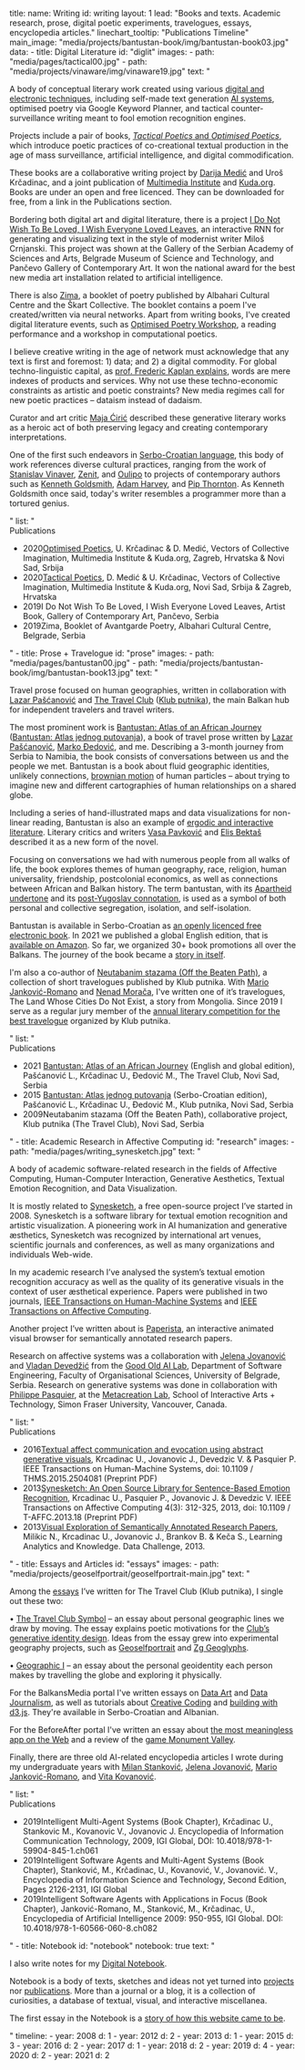 title: 
    name: Writing
id: writing
layout: 1
lead: "Books and texts. Academic research, prose, digital poetic experiments, travelogues, essays, encyclopedia articles."
linechart_tooltip: "Publications Timeline"
main_image: "media/projects/bantustan-book/img/bantustan-book03.jpg"
data:
    - title: Digital Literature
      id: "diglit"
      images: 
        - path: "media/pages/tactical00.jpg"
        - path: "media/projects/vinaware/img/vinaware19.jpg"
      text: "<p>A body of conceptual literary work created using various <a href='https://en.wikipedia.org/wiki/Electronic_literature' target='_blank'>digital and electronic techniques</a>, including self-made text generation <a href='/work/projects/category/ai'>AI systems</a>, optimised poetry via Google Keyword Planner, and tactical counter-surveillance writing meant to fool emotion recognition engines.</p>
<p>Projects include a pair of books, <a href='/work/projects/optimised-tactical-poetics/'><em>Tactical Poetics</em> and <em>Optimised Poetics</em></a>, which introduce poetic practices of co-creational textual production in the age of mass surveillance, artificial intelligence, and digital commodification.</p>
<p>These books are a collaborative writing project by <a href='https://monoskop.org/Darija_Medi%C4%87' target='_blank'>Darija Medić</a> and Uroš Krčadinac, and a joint publication of <a href='https://mi2.hr/en/2021/01/english-darija-medic-uros-krcadinac-tactical-poetics-optimised-poetics/' target='_blank'>Multimedia Institute</a> and <a href='https://kuda.org/en/vectors-collective-imagination-darija-medi-uro-kr-adinac-tactical-poetics-optimised-poetics' target='_blank'>Kuda.org</a>. Books are under an open and free licenced. They can be downloaded for free, from a link in the Publications section.</p>
<p>Bordering both digital art and digital literature, there is a project <span class='italic-style'><a href='/work/projects/vinaware/'>I Do Not Wish To Be Loved, I Wish Everyone Loved Leaves</a></span>, an interactive RNN for generating and visualizing text in the style of modernist writer Miloš Crnjanski. This project was shown at the Gallery of the Serbian Academy of Sciences and Arts, Belgrade Museum of Science and Technology, and Pančevo Gallery of Contemporary Art. It won the national award for the best new media art installation related to artificial intelligence.</p>
<p>There is also <span class='italic-style'><a href='/work/projects/zima/'>Zima</a></span>, a booklet of poetry published by Albahari Cultural Centre and the Škart Collective. The booklet contains a poem I've created/written via neural networks. Apart from writing books, I've created digital literature events, such as <span class='italic-style'><a href='/work/projects/optimized-poetry/'>Optimised Poetry Workshop</a></span>, a reading performance and a workshop in computational poetics.</p>
<p>I believe creative writing in the age of network must acknowledge that any text is first and foremost: 1) data; and 2) a digital commodity. For global techno-linguistic capital, as <a href='https://infoscience.epfl.ch/record/200539?ln=en' target='_blank'>prof. Frederic Kaplan explains</a>, words are mere indexes of products and services. Why not use these techno-economic constraints as artistic and poetic constraints? New media regimes call for new poetic practices – <span class='italic-style'>dataism</span> instead of dadaism.</p>
<p>Curator and art critic <a href='https://curatorsintl.org/collaborators/maja_ciric' target='_blank'>Maja Ćirić</a> described these generative literary works as <span class='italic-style'>a heroic act of both preserving legacy and creating contemporary interpretations.</span></p>
<p>One of the first such endeavors in <a href='https://en.wikipedia.org/wiki/Serbo-Croatian' target='_blank'>Serbo-Croatian language</a>, this body of work references diverse cultural practices, ranging from the work of <a href='https://en.wikipedia.org/wiki/Stanislav_Vinaver' target='_blank'>Stanislav Vinaver</a>, <a href='https://monoskop.org/Zenit' target='_blank'>Zenit</a>, and <a href='https://en.wikipedia.org/wiki/Oulipo' target='_blank'>Oulipo</a> to projects of contemporary authors such as <a href='https://monoskop.org/Kenneth_Goldsmith' target='_blank'>Kenneth Goldsmith</a>, <a href='https://ahprojects.com/cvdazzle/' target='_blank'>Adam Harvey</a>, and <a href='https://pipthornton.com/2019/03/12/language-in-the-age-of-algorithmic-reproduction-a-thesis/' target='_blank'>Pip Thornton</a>. As Kenneth Goldsmith once said, today's writer resembles a programmer more than a tortured genius.</p>" 
      list: "<div class='list-title interface-heading-style'>Publications</div>
    <ul>
    <li><span class='year interface-subheading-style'>2020</span><span class='page-list-item-style'><span class='italic-style'><a href='/download/research/optimised_poetics_2020.pdf' target='_blank'>Optimised Poetics</a></span>, U. Krčadinac & D. Medić, Vectors of Collective Imagination, Multimedia Institute & Kuda.org, Zagreb, Hrvatska & Novi Sad, Srbija</span>
    </li>
    <li><span class='year interface-subheading-style'>2020</span><span class='page-list-item-style'><span class='italic-style'><a href='/download/research/tactical_poetics_2020.pdf' target='_blank'>Tactical Poetics</a></span>, D. Medić & U. Krčadinac, Vectors of Collective Imagination, Multimedia Institute & Kuda.org, Novi Sad, Srbija & Zagreb, Hrvatska</span>
    </li>
    <li><span class='year interface-subheading-style'>2019</span><span class='page-list-item-style'><span class='italic-style'>I Do Not Wish To Be Loved, I Wish Everyone Loved Leaves</span>, Artist Book, Gallery of Contemporary Art, Pančevo, Serbia</span>
    </li>
    <li><span class='year interface-subheading-style'>2019</span><span class='page-list-item-style'><span class='italic-style'>Zima</span>, Booklet of Avantgarde Poetry, Albahari Cultural Centre, Belgrade, Serbia</span>
    </li>
    </ul>"
    - title: Prose + Travelogue
      id: "prose"
      images: 
        - path: "media/pages/bantustan00.jpg"
        - path: "media/projects/bantustan-book/img/bantustan-book13.jpg"       
      text: "<p>Travel prose focused on human geographies, written in collaboration with <a href='https://www.amazon.com/Lazar-Pascanovic/e/B0933FH8RS/' target='_blank'>Lazar Pašćanović</a> and <a href='http://www.thetravelclub.org/about-the-club' target='_blank'>The Travel Club</a> (<a href='http://www.klubputnika.org/o-klub-putnika' target='_blank'>Klub putnika</a>), the main Balkan hub for independent travelers and travel writers.</p>
<p>The most prominent work is <span class='italic-style'><a href='/work/projects/bantustan-book/'>Bantustan: Atlas of an African Journey</a></span> (<span class='italic-style'><a href='/rad/projekti/bantustan-book/'>Bantustan: Atlas jednog putovanja</a></span>), a book of travel prose written by <a href='https://www.amazon.com/Lazar-Pascanovic/e/B0933FH8RS/' target='_blank'>Lazar Pašćanović</a>, <a href='https://www.amazon.com/Marko-Djedovic/e/B0936V89ZF/' target='_blank'>Marko Đedović</a>, and me. Describing a 3-month journey from Serbia to Namibia, the book consists of conversations between us and the people we met. <span class='italic-style'>Bantustan</span> is a book about fluid geographic identities, unlikely connections, <a href='/work/projects/kp-identity/'>brownian motion</a> of human particles – about trying to imagine new and different cartographies of human relationships on a shared globe.</p>
<p>Including a series of hand-illustrated maps and data visualizations for non-linear reading, <span class='italic-style'>Bantustan</span> is also an example of <a href='https://www.articleworld.org/index.php/Ergodic_literature' target='_blank'>ergodic and interactive literature</a>. Literary critics and writers <a href='https://sr.wikipedia.org/sr-el/%D0%92%D0%B0%D1%81%D0%B0_%D0%9F%D0%B0%D0%B2%D0%BA%D0%BE%D0%B2%D0%B8%D1%9B' target='_blank'>Vasa Pavković</a> and <a href='http://www.klubputnika.org/zbirka/blogovi/bantustan/3997-bantustan-kao-novi-oblik-romana' target='_blank'>Elis Bektaš</a> described it as a <span class='italic-style'>new form of the novel</span>.</p>
<p>Focusing on conversations we had with numerous people from all walks of life, the book explores themes of human geography, race, religion, human universality, friendship, postcolonial economics, as well as connections between African and Balkan history. The term <span class='italic-style'>bantustan</span>, with its <a href='https://en.wikipedia.org/wiki/Bantustan' target='_blank'>Apartheid undertone</a> and its <a href='http://monumenttotransformation.org/atlas-of-transformation/html/b/balkans/social-change-in-the-balkans-rastko-mocnik.html' target='_blank'>post-Yugoslav connotation</a>, is used as a symbol of both personal and collective segregation, isolation, and self-isolation.</p>
<p><span class='italic-style'>Bantustan</span> is available in Serbo-Croatian as <a href='http://www.klubputnika.org/tmp/Bantustan.pdf' target='_blank'>an openly licenced free electronic book</a>. In 2021 we published a global English edition, that is <a href='https://www.amazon.com/Bantustan-African-Journey-Lazar-Pascanovic-ebook/dp/B092YYWX6Z/' target='_blank'>available on Amazon</a>. So far, we organized 30+ book promotions all over the Balkans. The journey of the book became a <a href='/work/projects/bantustan-dataviz/'>story in itself</a>.</p>
<p>I'm also a co-author of <span class='italic-style'><a href='http://www.klubputnika.org/zbirka/zbivanja/3432-neutabanim-stazama' target='_blank'>Neutabanim stazama (Off the Beaten Path)</a></span>, a collection of short travelogues published by Klub putnika. With <a href='https://www.goodreads.com/author/show/4042520.Mario_Jankovi_Romano' target='_blank'>Mario Janković-Romano</a> and <a href='http://www.klubputnika.org/autori/nenad.moraca' target='_blank'>Nenad Morača</a>, I've written one of it’s travelogues, <span class='italic-style'>The Land Whose Cities Do Not Exist</span>, a story from Mongolia. Since 2019 I serve as a regular jury member of the <a href='http://www.klubputnika.org/zbirka/zbivanja/4287-konkurs-spasimo-putopis-2020' target='_blank'>annual literary competition for the best travelogue</a> organized by Klub putnika.</p>"
      list: "<div class='list-title interface-heading-style'>Publications</div>
    <ul>
    <li><span class='year interface-subheading-style'>2021</span>
    <span class='page-list-item-style'><span class='italic-style'><a href='https://www.amazon.com/Bantustan-African-Journey-Lazar-Pascanovic-ebook/dp/B092YYWX6Z/' target='_blank'>Bantustan: Atlas of an African Journey</a></span> (English and global edition), Pašćanović L., Krčadinac U., Đedović M., The Travel Club, Novi Sad, Serbia</span>
    </li>
    <li><span class='year interface-subheading-style'>2015</span>
    <span class='page-list-item-style'><span class='italic-style'><a href='/download/books/Bantustan.pdf' target='_blank'>Bantustan: Atlas jednog putovanja</a></span> (Serbo-Croatian edition), Pašćanović L., Krčadinac U., Đedović M., Klub putnika, Novi Sad, Serbia</span>
    </li>
    <li><span class='year interface-subheading-style'>2009</span><span class='page-list-item-style'><span class='italic-style'>Neutabanim stazama</span> (<span class='italic-style'>Off the Beaten Path</span>), collaborative project, Klub putnika (The Travel Club), Novi Sad, Serbia</span>
    </li>
    </ul>"
    - title: Academic Research in Affective Computing
      id: "research"
      images: 
        - path: "media/pages/writing_synesketch.jpg"
      text: "<p>A body of academic software-related research in the fields of Affective Computing, Human-Computer Interaction, Generative Aesthetics, Textual Emotion Recognition, and Data Visualization.</p>
<p>It is mostly related to <a href='/work/projects/synesketch/'>Synesketch</a>, a free open-source project I’ve started in 2008. Synesketch is a software library for textual emotion recognition and artistic visualization. A pioneering work in AI humanization and generative æsthetics, Synesketch was recognized by international art venues, scientific journals and conferences, as well as many organizations and individuals Web-wide.</p><p>In my academic research I’ve analysed the system’s textual emotion recognition accuracy as well as the quality of its generative visuals in the context of user æsthetical experience. Papers were published in two journals, <a href='https://ieeexplore.ieee.org/document/7358121' target='_blank'>IEEE Transactions on Human-Machine Systems</a> and <a href='https://ieeexplore.ieee.org/document/6589580' target='_blank'>IEEE Transactions on Affective Computing</a>.</p>
<p>Another project I’ve written about is <a href='/work/projects/paperista/'>Paperista</a>, an interactive animated visual browser for semantically annotated research papers.</p>
<p>Research on affective systems was a collaboration with <a href='https://jelenajovanovic.net/' target='_blank'>Jelena Jovanović</a> and <a href='http://devedzic.fon.bg.ac.rs/' target='_blank'>Vladan Devedžić</a> from the <a href='http://goodoldai.org/' target='_blank'>Good Old AI Lab</a>, Department of Software Engineering, Faculty of Organisational Sciences, University of Belgrade, Serbia. Research on generative systems was done in collaboration with <a href='http://philippepasquier.com/' target='_blank'>Philippe Pasquier</a>, at the <a href='http://metacreation.net/' target='_blank'>Metacreation Lab</a>, School of Interactive Arts + Technology, Simon Fraser University, Vancouver, Canada.</p>"
      list: "<div class='list-title interface-heading-style'>Publications</div>
    <ul>
    <li><span class='year interface-subheading-style'>2016</span><span class='page-list-item-style'><span class='italic-style'><a href='/download/synesketch/research/2016-Textual_Affect_Communication_and_Evocation_Using_Abstract_Generative_Visuals-Krcadinac_Jovanovic_Devedzic_and_Pasquier.pdf' target='_blank'>Textual affect communication and evocation using abstract generative visuals</a></span>, Krcadinac U., Jovanovic J., Devedzic V. & Pasquier P. IEEE Transactions on Human-Machine Systems, doi: 10.1109 / THMS.2015.2504081 (Preprint PDF)</span></li>
    <li><span class='year interface-subheading-style'>2013</span><span class='page-list-item-style'><span class='italic-style'><a href='/download/synesketch/research/2013-Synesketch_An_Open_Source_Library_for_Sentence-based_Emotion_Recognition-Krcadinac_Pasquier_Jovanovic_and_Devedzic.pdf' target='_blank'>Synesketch: An Open Source Library for Sentence-Based Emotion Recognition</a></span>, Krcadinac U., Pasquier P., Jovanovic J. & Devedzic V. IEEE Transactions on Affective Computing 4(3): 312-325, 2013, doi: 10.1109 / T-AFFC.2013.18 (Preprint PDF)</span></li>
    <li><span class='year interface-subheading-style'>2013</span><span class='page-list-item-style'><span class='italic-style'><a href='/download/research/paperista2013.pdf' target='_blank'>Visual Exploration of Semantically Annotated Research Papers</a></span>, Milikic N., Krcadinac U., Jovanovic J., Brankov B. & Keča S., Learning Analytics and Knowledge. Data Challenge, 2013.</span></li>
    </ul>"
    - title: Essays and Articles
      id: "essays"
      images: 
        - path: "media/projects/geoselfportrait/geoselfportrait-main.jpg"
      text: "<p>Among the <a href='http://www.klubputnika.org/autori/uros.krcadinac' target='_blank'>essays</a> I’ve written for The Travel Club (Klub putnika), I single out these two:</p>
<p><span class='bullet-padding'>•</span> <span class='italic-style'><a href='http://www.klubputnika.org/zbirka/putoskop/3726-znak-kluba-putnika' target='_blank'>The Travel Club Symbol</a></span> – an essay about personal geographic lines we draw by moving. The essay explains poetic motivations for the <a href='/work/projects/kp-identity/'>Club’s generative identity design</a>. Ideas from the essay grew into experimental geography projects, such as <a href='/work/projects/geoselfportrait/'>Geoselfportrait</a> and <a href='/work/projects/geoglyphs-zg/'>Zg Geoglyphs</a>.</p>
<p><span class='bullet-padding'>•</span> <span class='italic-style'><a href='http://www.klubputnika.org/zbirka/blogovi/bantustan/3930-geografsko-ja' target='_blank'>Geographic I</a></span> – an essay about the personal geoidentity each person makes by travelling the globe and exploring it physically.</p>
<p>For the BalkansMedia portal I've written essays on <a href='https://www.balkansmedia.org/tutorijali/ocajni-ljudski-glitch-vizuelizacija-podataka-kao-autorski-izraz' target='_blank'>Data Art</a> and <a href='https://www.balkansmedia.org/tutorijali/data-novinarstvo-slucaj-mape-ministrovih-putovanja' target='_blank'>Data Journalism</a>, as well as tutorials about <a href='https://www.balkansmedia.org/tutorijali/d3js-p5js-alati-za-kreativno-kodiranje-i-vizuelizaciju-podataka' target='_blank'>Creative Coding</a> and <a href='https://www.balkansmedia.org/tutorijali/d3js-tutorijal-animirana-interaktivna-populaciona-piramida' target='_blank'>building with d3.js</a>. They're available in Serbo-Croatian and Albanian.</p>
<p>For the BeforeAfter portal I've written an essay about <a href='https://www.beforeafter.rs/tehnologija/text-ethan/' target='_blank'>the most meaningless app on the Web</a> and a review of the <a href='https://www.beforeafter.rs/tehnologija/monument-valley/' target='_blank'>game <span class='italic-style'>Monument Valley</span></a>.</p>
<p>Finally, there are three old AI-related encyclopedia articles I wrote during my undergraduate years with <a href='http://milstan.net/' target='_blank'>Milan Stanković</a>, <a href='https://jelenajovanovic.net/' target='_blank'>Jelena Jovanović</a>, <a href='https://ie.linkedin.com/in/mario-jankovic-romano' target='_blank'>Mario Janković-Romano</a>, and <a href='https://vitomir.kovanovic.info/' target='_blank'>Vita Kovanović</a>.</p>"
      list: "<div class='list-title interface-heading-style'>Publications</div>
    <ul>
    <li><span class='year interface-subheading-style'>2019</span><span class='page-list-item-style'><span class='italic-style'>Intelligent Multi-Agent Systems</span> (Book Chapter), Krčadinac U., Stankovic M., Kovanovic V., Jovanovic J. Encyclopedia of Information Communication Technology, 2009, IGI Global, DOI: 10.4018/978-1-59904-845-1.ch061</span>
    </li>
    <li><span class='year interface-subheading-style'>2019</span><span class='page-list-item-style'><span class='italic-style'>Intelligent Software Agents and Multi-Agent Systems</span> (Book Chapter), Stanković, M., Krčadinac, U., Kovanović, V., Jovanović. V., Encyclopedia of Information Science and Technology, Second Edition, Pages 2126-2131, IGI Global</span>
    </li>
    <li><span class='year interface-subheading-style'>2019</span><span class='page-list-item-style'><span class='italic-style'>Intelligent Software Agents with Applications in Focus</span> (Book Chapter), Janković-Romano, M., Stanković, M., Krčadinac, U., Encyclopedia of Artificial Intelligence 2009: 950-955, IGI Global. DOI: 10.4018/978-1-60566-060-8.ch082</span>
    </li>
    </ul>"
    - title: Notebook
      id: "notebook"
      notebook: true
      text: "<p>I also write notes for my <a href='/rad/sveska/'>Digital Notebook</a>.</p> 
      <p>Notebook is a body of texts, sketches and ideas not yet turned into <a href='/work/projects/'>projects</a> nor <a href='/work/writing/'>publications</a>. More than a journal or a blog, it is a collection of curiosities, a database of textual, visual, and interactive miscellanea.</p>
      <p>The first essay in the Notebook is a <a href='/work/notebook/this/'>story of how this website came to be</a>.</p>"
timeline:
    - year: 2008
      d: 1
    - year: 2012
      d: 2
    - year: 2013
      d: 1
    - year: 2015
      d: 3
    - year: 2016
      d: 2
    - year: 2017
      d: 1
    - year: 2018
      d: 2
    - year: 2019
      d: 4
    - year: 2020
      d: 2
    - year: 2021
      d: 2